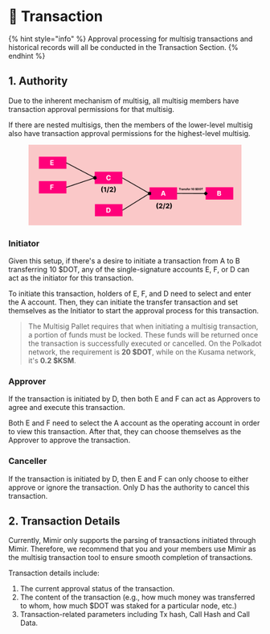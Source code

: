 # 🏧 Transaction

{% hint style="info" %}
Approval processing for multisig transactions and historical records will all be conducted in the Transaction Section.
{% endhint %}

## 1. Authority

Due to the inherent mechanism of multisig, all multisig members have transaction approval permissions for that multisig.&#x20;

If there are nested multisigs, then the members of the lower-level multisig also have transaction approval permissions for the highest-level multisig.

<figure><img src="../.gitbook/assets/image (23).png" alt=""><figcaption></figcaption></figure>

### Initiator

Given this setup, if there's a desire to initiate a transaction from A to B transferring 10 $DOT, any of the single-signature accounts E, F, or D can act as the initiator for this transaction.

To initiate this transaction, holders of E, F, and D need to select and enter the A account. Then, they can initiate the transfer transaction and set themselves as the Initiator to start the approval process for this transaction.

> The Multisig Pallet requires that when initiating a multisig transaction, a portion of funds must be locked. These funds will be returned once the transaction is successfully executed or cancelled. On the Polkadot network, the requirement is **20 $DOT**, while on the Kusama network, it's **0.2 $KSM**.

### Approver

If the transaction is initiated by D, then both E and F can act as Approvers to agree and execute this transaction.

Both E and F need to select the A account as the operating account in order to view this transaction. After that, they can choose themselves as the Approver to approve the transaction.

### Canceller

If the transaction is initiated by D, then E and F can only choose to either approve or ignore the transaction. Only D has the authority to cancel this transaction.

## 2. Transaction Details

Currently, Mimir only supports the parsing of transactions initiated through Mimir. Therefore, we recommend that you and your members use Mimir as the multisig transaction tool to ensure smooth completion of transactions.

Transaction details include:

1. The current approval status of the transaction.
2. The content of the transaction (e.g., how much money was transferred to whom, how much $DOT was staked for a particular node, etc.)
3. Transaction-related parameters including Tx hash, Call Hash and Call Data.
